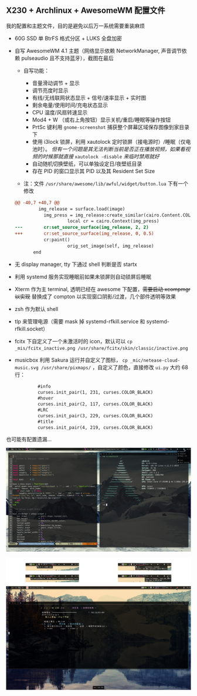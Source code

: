 ## X230 + Archlinux + AwesomeWM 配置文件

我的配置和主题文件，目的是避免以后万一系统需要重装麻烦

* 60G SSD 单 BtrFS 格式分区 + LUKS 全盘加密
* 自写 AwesomeWM 4.1 主题（网络显示依赖 NetworkManager, 声音调节依赖 pulseaudio 且不支持蓝牙），截图在最后

  * 自写功能：

    * 音量滑动调节 + 显示
    * 调节亮度时显示
    * 有线/无线联网状态显示 + 信号/速率显示 + 实时图
    * 剩余电量/使用时间/充电状态显示
    * CPU 温度/风扇转速显示
    * Mod4 + W （或右上角按钮）显示关机/重启/睡眠等操作按钮
    * PrtSc 键利用 `gnome-screenshot` 捕获整个屏幕区域保存图像到家目录下
    * 使用 i3lock 锁屏，利用 xautolock 定时锁屏（接电源时）/睡眠（仅电池时）。 *但有一个问题是其无法判断当前是否正在播放视频，如果看视频的时候那就直接* `xautolock -disable` *来临时禁用就好*
    * 自动随机切换壁纸，可以单独设定日/夜壁纸目录
    * 存在 PID 的窗口显示其 PID 以及其 Resident Set Size

  * 注：文件 `/usr/share/awesome/lib/awful/widget/button.lua` 下有一个修改

  ```diff
  @@ -40,7 +40,7 @@
           img_release = surface.load(image)
             img_press = img_release:create_similar(cairo.Content.COLOR_ALPHA, img_release.width, img_release.height)
                      local cr = cairo.Context(img_press)
  ---        cr:set_source_surface(img_release, 2, 2)
  +++        cr:set_source_surface(img_release, 0, 0.5)
             cr:paint()
                      orig_set_image(self, img_release)
         end
  ```

* 无 display manager, tty 下通过 shell 判断是否 startx
* 利用 systemd 服务实现睡眠前如果未锁屏则自动锁屏后睡眠
* Xterm 作为主 terminal, 透明已经在 awesome 下配置，<s>需要启动 xcompmgr 以实现</s> 替换成了 compton 以实现窗口阴影/过渡，几个部件透明等效果
* zsh 作为默认 shell
* tlp 来管理电源（需要 mask 掉 systemd-rfkill.service 和 systemd-rfkill.socket）
* fcitx 下自定义了一个未激活时的 icon，默认可以 `cp _mis/fcitx_inactive.png /usr/share/fcitx/skin/classic/inactive.png`
* musicbox 利用 Sakura 运行并自定义了图标， `cp _mic/netease-cloud-music.svg /usr/share/pixmaps/` ，自定义了颜色，直接修改 `ui.py` 大约 68 行：

```
            #info
            curses.init_pair(1, 231, curses.COLOR_BLACK)
            #hover
            curses.init_pair(2, 117, curses.COLOR_BLACK)
            #LRC
            curses.init_pair(3, 229, curses.COLOR_BLACK)
            #title
            curses.init_pair(4, 219, curses.COLOR_BLACK)
```

也可能有配置遗漏...

![screenshot0](screenshot0.png)

![screenshot1](screenshot1.png)

